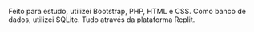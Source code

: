 Feito para estudo, utilizei Bootstrap, PHP, HTML e CSS.
Como banco de dados, utilizei SQLite. 
Tudo através da plataforma Replit.

